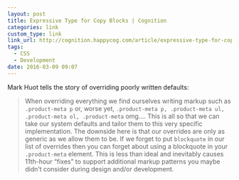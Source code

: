 ```yaml
---
layout: post
title: Expressive Type for Copy Blocks | Cognition
categories: link
custom_type: link
link_url: http://cognition.happycog.com/article/expressive-type-for-copy-blocks
tags:
  - CSS
  - Development
date: 2016-03-09 09:07
---
```

Mark Huot tells the story of overriding poorly written defaults:

> When overriding everything we find ourselves writing markup such as `.product-meta p` or, worse yet, `.product-meta p, .product-meta ul, .product-meta ol, .product-meta` omg…. This is all so that we can take our system defaults and tailor them to this very specific implementation. The downside here is that our overrides are only as generic as we allow them to be. If we forget to put `blockquote` in our list of overrides then you can forget about using a blockquote in your `.product-meta` element. This is less than ideal and inevitably causes 11th-hour “fixes” to support additional markup patterns you maybe didn’t consider during design and/or development.